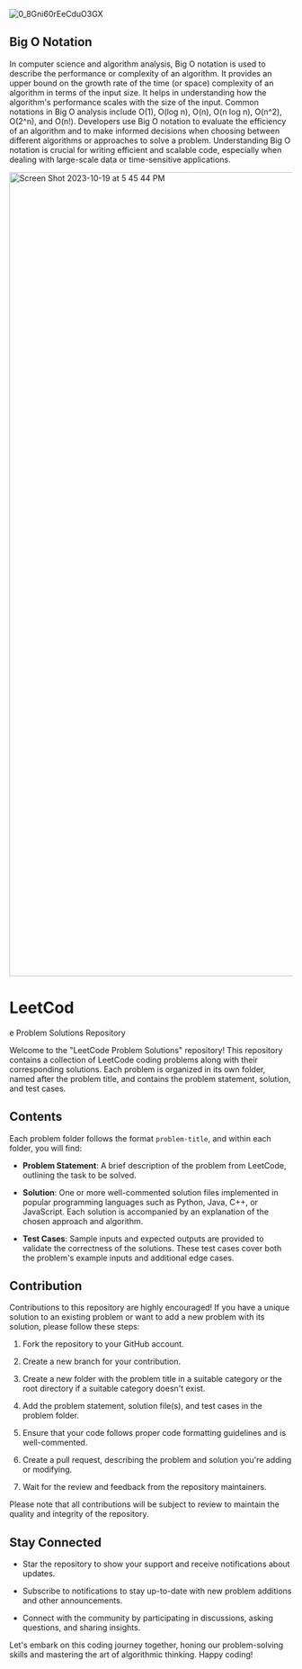 ![0_8Gni60rEeCduO3GX](https://github.com/zmoussam/leetCodeProblems/assets/90983110/57aeb32e-864e-4f79-97d7-634ef0b82f34)

## Big O Notation

In computer science and algorithm analysis, Big O notation is used to describe the performance or complexity of an algorithm. It provides an upper bound on the growth rate of the time (or space) complexity of an algorithm in terms of the input size. It helps in understanding how the algorithm's performance scales with the size of the input. Common notations in Big O analysis include O(1), O(log n), O(n), O(n log n), O(n^2), O(2^n), and O(n!). Developers use Big O notation to evaluate the efficiency of an algorithm and to make informed decisions when choosing between different algorithms or approaches to solve a problem. Understanding Big O notation is crucial for writing efficient and scalable code, especially when dealing with large-scale data or time-sensitive applications.

<img width="1429" alt="Screen Shot 2023-10-19 at 5 45 44 PM" src="https://github.com/zmoussam/leetCodeProblems/assets/90983110/87ffb63a-44de-4991-9aa9-60774db54feb">

# LeetCod
e Problem Solutions Repository

Welcome to the "LeetCode Problem Solutions" repository! This repository contains a collection of LeetCode coding problems along with their corresponding solutions. Each problem is organized in its own folder, named after the problem title, and contains the problem statement, solution, and test cases.

## Contents

Each problem folder follows the format `problem-title`, and within each folder, you will find:

- **Problem Statement**: A brief description of the problem from LeetCode, outlining the task to be solved.

- **Solution**: One or more well-commented solution files implemented in popular programming languages such as Python, Java, C++, or JavaScript. Each solution is accompanied by an explanation of the chosen approach and algorithm.

- **Test Cases**: Sample inputs and expected outputs are provided to validate the correctness of the solutions. These test cases cover both the problem's example inputs and additional edge cases.

## Contribution

Contributions to this repository are highly encouraged! If you have a unique solution to an existing problem or want to add a new problem with its solution, please follow these steps:

1. Fork the repository to your GitHub account.

2. Create a new branch for your contribution.

3. Create a new folder with the problem title in a suitable category or the root directory if a suitable category doesn't exist.

4. Add the problem statement, solution file(s), and test cases in the problem folder.

5. Ensure that your code follows proper code formatting guidelines and is well-commented.

6. Create a pull request, describing the problem and solution you're adding or modifying.

7. Wait for the review and feedback from the repository maintainers.

Please note that all contributions will be subject to review to maintain the quality and integrity of the repository.

## Stay Connected

- Star the repository to show your support and receive notifications about updates.

- Subscribe to notifications to stay up-to-date with new problem additions and other announcements.

- Connect with the community by participating in discussions, asking questions, and sharing insights.

Let's embark on this coding journey together, honing our problem-solving skills and mastering the art of algorithmic thinking. Happy coding!


